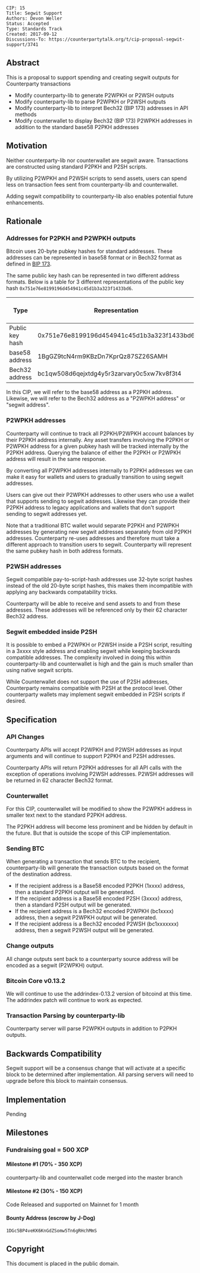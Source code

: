     CIP: 15
    Title: Segwit Support
    Authors: Devon Weller
    Status: Accepted
    Type: Standards Track
    Created: 2017-09-12
    Discussions-To: https://counterpartytalk.org/t/cip-proposal-segwit-support/3741


Abstract
-------------

This is a proposal to support spending and creating segwit outputs for Counterparty transactions

* Modify counterparty-lib to generate P2WPKH or P2WSH outputs
* Modify counterparty-lib to parse P2WPKH or P2WSH outputs
* Modify counterparty-lib to interpret Bech32 (BIP 173) addresses in API methods
* Modify counterwallet to display Bech32 (BIP 173) P2WPKH addresses in addition to the standard base58 P2PKH addresses


Motivation
-------------

Neither counterparty-lib nor counterwallet are segwit aware.  Transactions are constructed using standard P2PKH and P2SH scripts.

By utilizing P2WPKH and P2WSH scripts to send assets, users can spend less on transaction fees sent from counterparty-lib and counterwallet.

Adding segwit compatibility to counterparty-lib also enables potential future enhancements.


Rationale
-------------

### Addresses for P2PKH and P2WPKH outputs

Bitcoin uses 20-byte pubkey hashes for standard addresses.  These addresses can be represented in base58 format or in Bech32 format as defined in [BIP 173](https://github.com/bitcoin/bips/blob/master/bip-0173.mediawiki).

The same public key hash can be represented in two different address formats.  Below is a table for 3 different representations of the public key hash `0x751e76e8199196d454941c45d1b3a323f1433bd6`.

| Type            | Representation                             | Preferred Output Type |
| -------------   | ------------------------------------------ | --------------------- |
| Public key hash | 0x751e76e8199196d454941c45d1b3a323f1433bd6 | n/a                   |
| base58 address  | 1BgGZ9tcN4rm9KBzDn7KprQz87SZ26SAMH         | P2PKH                 |
| Bech32 address  | bc1qw508d6qejxtdg4y5r3zarvary0c5xw7kv8f3t4 | P2WPKH                |

In this CIP, we will refer to the base58 address as a P2PKH address.  Likewise, we will refer to the Bech32 address as a "P2WPKH address" or "segwit address".


### P2WPKH addresses

Counterparty will continue to track all P2PKH/P2WPKH account balances by their P2PKH address internally.  Any asset transfers involving the P2PKH or P2WPKH address for a given pubkey hash will be tracked internally by the P2PKH address.  Querying the balance of either the P2PKH or P2WPKH address will result in the same response.

By converting all P2WPKH addresses internally to P2PKH addresses we can make it easy for wallets and users to gradually transition to using segwit addresses.

Users can give out their P2WPKH addresses to other users who use a wallet that supports sending to segwit addresses.   Likewise they can provide their P2PKH address to legacy applications and wallets that don't support sending to segwit addresses yet.

Note that a traditional BTC wallet would separate P2PKH and P2WPKH addresses by generating new segwit addresses separately from old P2PKH addresses.  Counterparty re-uses addresses and therefore must take a different approach to transition users to segwit.   Counterparty will represent the same pubkey hash in both address formats.


### P2WSH addresses

Segwit compatible pay-to-script-hash addresses use 32-byte script hashes instead of the old 20-byte script hashes, this makes them incompatible with applying any backwards compatability tricks.

Counterparty will be able to receive and send assets to and from these addresses. These addresses will be referenced only by their 62 character Bech32 address.


### Segwit embedded inside P2SH

It is possible to embed a P2WPKH or P2WSH inside a P2SH script, resulting in a 3xxxx style address and enabling segwit while keeping backwards compatible addresses.  The complexity involved in doing this within counterparty-lib and counterwallet is high and the gain is much smaller than using native segwit scripts.

While Counterwallet does not support the use of P2SH addresses, Counterparty remains compatible with P2SH at the protocol level.  Other counterparty wallets may implement segwit embedded in P2SH scripts if desired.



Specification
-------------

### API Changes

Counterparty APIs will accept P2WPKH and P2WSH addresses as input arguments and will continue to support P2PKH and P2SH addresses.

Counterparty APIs will return P2PKH addresses for all API calls with the exception of operations involving P2WSH addresses.  P2WSH addresses will be returned in 62 character Bech32 format.



### Counterwallet

For this CIP, counterwallet will be modified to show the P2WPKH address in smaller text next to the standard P2PKH address.

The P2PKH address will become less prominent and be hidden by default in the future.  But that is outside the scope of this CIP implementation.


### Sending BTC

When generating a transaction that sends BTC to the recipient, counterparty-lib will generate the transaction outputs based on the format of the destination address.

- If the recipient address is a Base58 encoded P2PKH (1xxxx) address, then a standard P2PKH output will be generated.
- If the recipient address is a Base58 encoded P2SH (3xxxx) address, then a standard P2SH output will be generated.
- If the recipient address is a Bech32 encoded P2WPKH (bc1xxxx) address, then a segwit P2WPKH output will be generated.
- If the recipient address is a Bech32 encoded P2WSH (bc1xxxxxxx) address, then a segwit P2WSH output will be generated.


### Change outputs

All change outputs sent back to a counterparty source address will be encoded as a segwit (P2WPKH) output.



### Bitcoin Core v0.13.2

We will continue to use the addrindex-0.13.2 version of bitcoind at this time.  The addrindex patch will continue to work as expected.



### Transaction Parsing by counterparty-lib

Counterparty server will parse P2WPKH outputs in addition to P2PKH outputs.



Backwards Compatibility
-------------

Segwit support will be a consensus change that will activate at a specific block to be determined after implementation.  All parsing servers will need to upgrade before this block to maintain consensus.


Implementation
-------------

Pending


Milestones
-------------

### Fundraising goal = 500 XCP

#### Milestone #1 (70% - 350 XCP)
counterparty-lib and counterwallet code merged into the master branch

#### Milestone #2 (30% - 150 XCP)
Code Released and supported on Mainnet for 1 month


#### Bounty Address (escrow by J-Dog)
`1DGc5BP4veKK6KnGdZSomw5Tn6gRHchMmS`


Copyright
-------------

This document is placed in the public domain.

